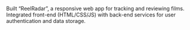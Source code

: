 Built “ReelRadar”, a responsive web app for tracking and reviewing films. Integrated front-end (HTML/CSS/JS) with back-end services for user authentication and data storage. 

